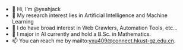 - 👋 Hi, I’m @yeahjack
- 👀 My research interest lies in Artificial Intelligence and Machine Learning
- 🧐 I do have broad interest in Web Crawlers, Automation Tools, etc...
- 🌱 I major in AI currently and hold a B.Sc. in Mathematics.
- 📫 You can reach me by mailto:yxu409@connect.hkust-gz.edu.cn.

<!---
yeahjack/yeahjack is a ✨ special ✨ repository because its `README.md` (this file) appears on your GitHub profile.
You can click the Preview link to take a look at your changes.
--->
